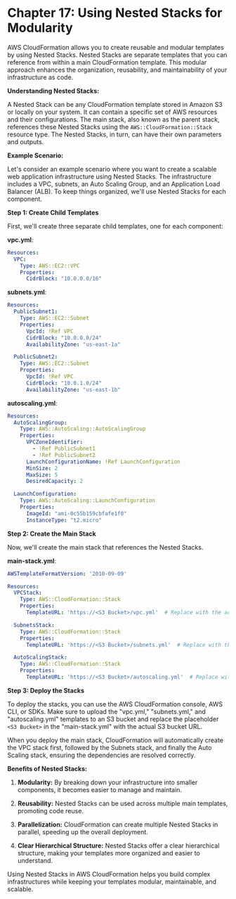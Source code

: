 # Chapter 17: Using Nested Stacks for Modularity

AWS CloudFormation allows you to create reusable and modular templates by using Nested Stacks. Nested Stacks are separate templates that you can reference from within a main CloudFormation template. This modular approach enhances the organization, reusability, and maintainability of your infrastructure as code.

**Understanding Nested Stacks:**

A Nested Stack can be any CloudFormation template stored in Amazon S3 or locally on your system. It can contain a specific set of AWS resources and their configurations. The main stack, also known as the parent stack, references these Nested Stacks using the `AWS::CloudFormation::Stack` resource type. The Nested Stacks, in turn, can have their own parameters and outputs.

**Example Scenario:**

Let's consider an example scenario where you want to create a scalable web application infrastructure using Nested Stacks. The infrastructure includes a VPC, subnets, an Auto Scaling Group, and an Application Load Balancer (ALB). To keep things organized, we'll use Nested Stacks for each component.

**Step 1: Create Child Templates**

First, we'll create three separate child templates, one for each component:

**vpc.yml**:
```yaml
Resources:
  VPC:
    Type: AWS::EC2::VPC
    Properties:
      CidrBlock: "10.0.0.0/16"
```

**subnets.yml**:
```yaml
Resources:
  PublicSubnet1:
    Type: AWS::EC2::Subnet
    Properties:
      VpcId: !Ref VPC
      CidrBlock: "10.0.0.0/24"
      AvailabilityZone: "us-east-1a"

  PublicSubnet2:
    Type: AWS::EC2::Subnet
    Properties:
      VpcId: !Ref VPC
      CidrBlock: "10.0.1.0/24"
      AvailabilityZone: "us-east-1b"
```

**autoscaling.yml**:
```yaml
Resources:
  AutoScalingGroup:
    Type: AWS::AutoScaling::AutoScalingGroup
    Properties:
      VPCZoneIdentifier:
        - !Ref PublicSubnet1
        - !Ref PublicSubnet2
      LaunchConfigurationName: !Ref LaunchConfiguration
      MinSize: 2
      MaxSize: 5
      DesiredCapacity: 2

  LaunchConfiguration:
    Type: AWS::AutoScaling::LaunchConfiguration
    Properties:
      ImageId: "ami-0c55b159cbfafe1f0"
      InstanceType: "t2.micro"
```

**Step 2: Create the Main Stack**

Now, we'll create the main stack that references the Nested Stacks.

**main-stack.yml**:
```yaml
AWSTemplateFormatVersion: '2010-09-09'

Resources:
  VPCStack:
    Type: AWS::CloudFormation::Stack
    Properties:
      TemplateURL: 'https://<S3 Bucket>/vpc.yml'  # Replace with the actual URL to the vpc.yml template

  SubnetsStack:
    Type: AWS::CloudFormation::Stack
    Properties:
      TemplateURL: 'https://<S3 Bucket>/subnets.yml'  # Replace with the actual URL to the subnets.yml template

  AutoScalingStack:
    Type: AWS::CloudFormation::Stack
    Properties:
      TemplateURL: 'https://<S3 Bucket>/autoscaling.yml'  # Replace with the actual URL to the autoscaling.yml template
```

**Step 3: Deploy the Stacks**

To deploy the stacks, you can use the AWS CloudFormation console, AWS CLI, or SDKs. Make sure to upload the "vpc.yml," "subnets.yml," and "autoscaling.yml" templates to an S3 bucket and replace the placeholder `<S3 Bucket>` in the "main-stack.yml" with the actual S3 bucket URL.

When you deploy the main stack, CloudFormation will automatically create the VPC stack first, followed by the Subnets stack, and finally the Auto Scaling stack, ensuring the dependencies are resolved correctly.

**Benefits of Nested Stacks:**

1. **Modularity:** By breaking down your infrastructure into smaller components, it becomes easier to manage and maintain.

2. **Reusability:** Nested Stacks can be used across multiple main templates, promoting code reuse.

3. **Parallelization:** CloudFormation can create multiple Nested Stacks in parallel, speeding up the overall deployment.

4. **Clear Hierarchical Structure:** Nested Stacks offer a clear hierarchical structure, making your templates more organized and easier to understand.

Using Nested Stacks in AWS CloudFormation helps you build complex infrastructures while keeping your templates modular, maintainable, and scalable.
